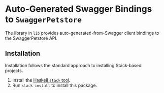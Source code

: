 # Auto-Generated Swagger Bindings to `SwaggerPetstore`

The library in `lib` provides auto-generated-from-Swagger client bindings to the SwaggerPetstore API.

## Installation

Installation follows the standard approach to installing Stack-based projects.

1. Install the [Haskell `stack` tool](http://docs.haskellstack.org/en/stable/README).
2. Run `stack install` to install this package.
